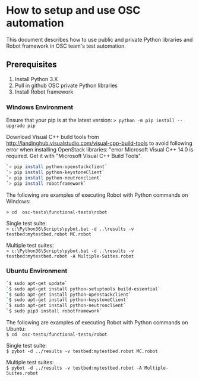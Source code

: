 # How to setup and use OSC automation
This document describes how to use public and private Python libraries and Robot framework in OSC team's test automation.

## Prerequisites  
1. Install Python 3.X  
2. Pull in github OSC private Python libraries
3. Install Robot framework

### Windows Environment
Ensure that your pip is at the latest version:
`> python -m pip install --upgrade pip`

Download Visual C++ build tools from http://landinghub.visualstudio.com/visual-cpp-build-tools to avoid following error when installing OpenStack libraries: "error Microsoft Visual C++ 14.0 is required. Get it with "Microsoft Visual C++ Build Tools".

```sh
`> pip install python-openstackclient`  
`> pip install python-keystoneClient`  
`> pip install python-neutronclient`  
`> pip install robotframework`  
```
The following are examples of executing Robot with Python commands on Windows:

`> cd  osc-tests\functional-tests\robot`  

Single test suite:   
`> c:\Python36\Scripts\pybot.bat -d ..\results -v testbed:mytestbed.robot MC.robot`  

Multiple test suites:   
`> c:\Python36\Scripts\pybot.bat -d ..\results -v testbed:mytestbed.robot -A Multiple-Suites.robot`  

### Ubuntu Environment
```sh
`$ sudo apt-get update`  
`$ sudo apt-get install python-setuptools build-essential`  
`$ sudo apt-get install python-openstackclient`  
`$ sudo apt-get install python-keystoneClient`  
`$ sudo apt-get install python-neutronclient`  
`$ sudo pip3 install robotframework`  
```
The following are examples of executing Robot with Python commands on Ubuntu:  
`$ cd  osc-tests/functional-tests/robot`   

Single test suite:  
`$ pybot -d ../results -v testbed:mytestbed.robot MC.robot`   

Multiple test suites:   
`$ pybot -d ../results -v testbed:mytestbed.robot -A Multiple-Suites.robot` 
